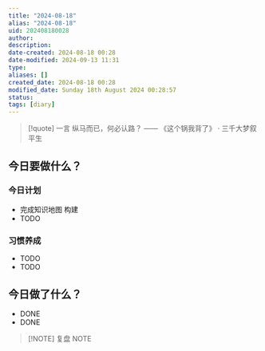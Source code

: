 ```yaml
---
title: "2024-08-18"
alias: "2024-08-18"
uid: 202408180028
author: 
description: 
date-created: 2024-08-18 00:28
date-modified: 2024-09-13 11:31
type: 
aliases: []
created_date: 2024-08-18 00:28
modified_date: Sunday 18th August 2024 00:28:57
status: 
tags: [diary]
---
```


> [!quote] 一言
 纵马而已，何必认路？ —— 《这个锅我背了》 · 三千大梦叙平生

## 今日要做什么？

### 今日计划

- 完成知识地图 构建
- TODO

### 习惯养成

- TODO
- TODO

## 今日做了什么？

- DONE
- DONE

> [!NOTE] 复盘
> NOTE
